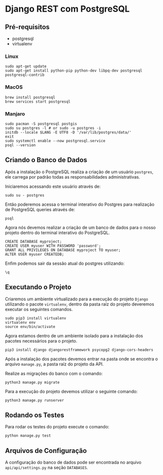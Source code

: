 # Django REST com PostgreSQL

## Pré-requisitos
- postgresql
- virtualenv

### Linux

```shell
sudo apt-get update
sudo apt-get install python-pip python-dev libpq-dev postgresql postgresql-contrib
```

### MacOS

```shell
brew install postgresql
brew services start postgresql
```

### Manjaro
```shell
sudo pacman -S postgresql postgis
sudo su postgres -l # or sudo -u postgres -i
initdb --locale $LANG -E UTF8 -D '/var/lib/postgres/data/'
exit
sudo systemctl enable --now postgresql.service
psql --version
```

## Criando o Banco de Dados

Após a instalação o PostgreSQL realiza a criação de um usuário `postgres`, ele carrega por padrão todas as responsabilidades administrativas.

Iniciaremos acessando este usuário através de:
```shell
sudo su - postgres
```

Então poderemos acessa o terminal interativo do Postgres para realização de PostgreSQL queries através de:
```shell
psql
```

Agora nós devemos realizar a criação de um banco de dados para o nosso projeto dentro do terminal interativo do PostgreSQL.
```shell
CREATE DATABASE myproject;
CREATE USER myuser WITH PASSWORD 'password';
GRANT ALL PRIVILEGES ON DATABASE myproject TO myuser;
ALTER USER myuser CREATEDB;
```

Enfim podemos sair da sessão atual do postgres utilizando:
```shell
\q
```

## Executando o Projeto
 
Criaremos um ambiente virtualizado para a execução do projeto `Django` utilizando o pacote `virtualenv`, dentro da pasta raíz do projeto deveremos executar os seguintes comandos.

```shell
sudo pip3 install virtualenv
virtualenv env
source env/bin/activate
```

Agora estamos dentro de um ambiente isolado para a instalação dos pacotes necessários para o projeto.

```shell
pip3 install django djangorestframework psycopg2 django-cors-headers
```

Após a instalação dos pacotes devemos entrar na pasta onde se encontra o arquivo `manage.py`, a pasta raíz do projeto da API.

Realize as migrações do banco com o comando:

```shell
python3 manage.py migrate
```

Para a execução do projeto devemos utilizar o seguinte comando: 

```shell
python3 manage.py runserver 
```

## Rodando os Testes

Para rodar os testes do projeto execute o comando:

```shell
python manage.py test 
``` 

## Arquivos de Configuração

A configuração do banco de dados pode ser encontrada no arquivo `api/api/settings.py` na seção `DATABASES`.
